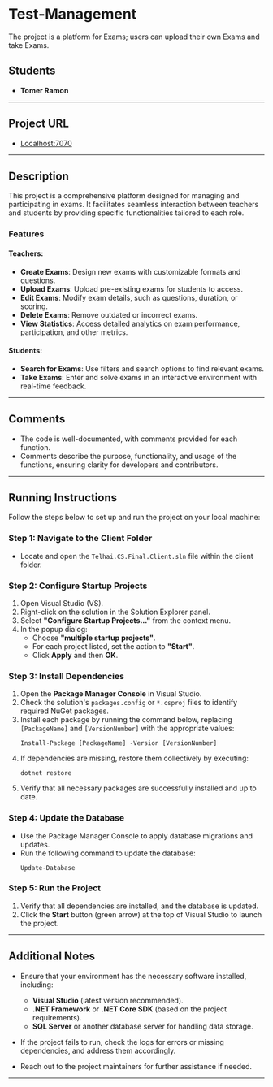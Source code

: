 # Test-Management
The project is a platform for Exams; users can upload their own Exams and take Exams.

## Students

- **Tomer Ramon**
---

## Project URL

- [Localhost:7070](http://localhost:7070)

---

## Description

This project is a comprehensive platform designed for managing and participating in exams. It facilitates seamless interaction between teachers and students by providing specific functionalities tailored to each role.

### Features

#### Teachers:

- **Create Exams**: Design new exams with customizable formats and questions.
- **Upload Exams**: Upload pre-existing exams for students to access.
- **Edit Exams**: Modify exam details, such as questions, duration, or scoring.
- **Delete Exams**: Remove outdated or incorrect exams.
- **View Statistics**: Access detailed analytics on exam performance, participation, and other metrics.

#### Students:

- **Search for Exams**: Use filters and search options to find relevant exams.
- **Take Exams**: Enter and solve exams in an interactive environment with real-time feedback.

---

## Comments

- The code is well-documented, with comments provided for each function.
- Comments describe the purpose, functionality, and usage of the functions, ensuring clarity for developers and contributors.

---

## Running Instructions

Follow the steps below to set up and run the project on your local machine:

### Step 1: Navigate to the Client Folder

- Locate and open the `Telhai.CS.Final.Client.sln` file within the client folder.

### Step 2: Configure Startup Projects

1. Open Visual Studio (VS).
2. Right-click on the solution in the Solution Explorer panel.
3. Select **"Configure Startup Projects..."** from the context menu.
4. In the popup dialog:
   - Choose **"multiple startup projects"**.
   - For each project listed, set the action to **"Start"**.
   - Click **Apply** and then **OK**.

### Step 3: Install Dependencies

1. Open the **Package Manager Console** in Visual Studio.
2. Check the solution's `packages.config` or `*.csproj` files to identify required NuGet packages.
3. Install each package by running the command below, replacing `[PackageName]` and `[VersionNumber]` with the appropriate values:
   ```
   Install-Package [PackageName] -Version [VersionNumber]
   ```
4. If dependencies are missing, restore them collectively by executing:
   ```
   dotnet restore
   ```
5. Verify that all necessary packages are successfully installed and up to date.

### Step 4: Update the Database

- Use the Package Manager Console to apply database migrations and updates.
- Run the following command to update the database:
  ```
  Update-Database
  ```

### Step 5: Run the Project

1. Verify that all dependencies are installed, and the database is updated.
2. Click the **Start** button (green arrow) at the top of Visual Studio to launch the project.

---

## Additional Notes

- Ensure that your environment has the necessary software installed, including:

  - **Visual Studio** (latest version recommended).
  - **.NET Framework** or **.NET Core SDK** (based on the project requirements).
  - **SQL Server** or another database server for handling data storage.

- If the project fails to run, check the logs for errors or missing dependencies, and address them accordingly.

- Reach out to the project maintainers for further assistance if needed.

---

